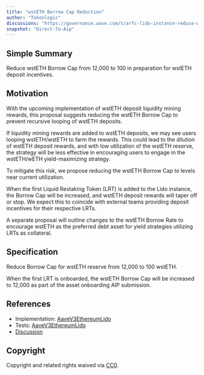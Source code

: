 ```yaml
---
title: "wstETH Borrow Cap Reduction"
author: "Tokenlogic"
discussions: "https://governance.aave.com/t/arfc-lido-instance-reduce-wsteth-borrow-cap/19016"
snapshot: "Direct-To-Aip"
---
```


## Simple Summary

Reduce wstETH Borrow Cap from 12,000 to 100 in preparation for wstETH deposit incentives.

## Motivation

With the upcoming implementation of wstETH deposit liquidity mining rewards, this proposal suggests reducing the wstETH Borrow Cap to prevent recursive looping of wstETH deposits.

If liquidity mining rewards are added to wstETH deposits, we may see users looping wstETH/wstETH to farm the rewards. This could lead to the dilution of wstETH deposit rewards, and with low utilization of the wstETH reserve, the strategy will be less effective in encouraging users to engage in the wstETH/wETH yield-maximizing strategy.

To mitigate this risk, we propose reducing the wstETH Borrow Cap to levels near current utilization.

When the first Liquid Restaking Token (LRT) is added to the Lido instance, the Borrow Cap will be increased, and wstETH deposit rewards will taper off or stop. We expect this to coincide with external teams providing deposit incentives for their respective LRTs.

A separate proposal will outline changes to the wstETH Borrow Rate to encourage wstETH as the preferred debt asset for yield strategies utilizing LRTs as collateral.

## Specification

Reduce Borrow Cap for wstETH reserve from 12,000 to 100 wstETH.

When the first LRT is onboarded, the wstETH Borrow Cap will be increased to 12,000 as part of the asset onboarding AIP submission.

## References

- Implementation: [AaveV3EthereumLido](https://github.com/bgd-labs/aave-proposals-v3/blob/main/src/20240913_AaveV3EthereumLido_WstETHBorrowCapReduction/AaveV3EthereumLido_WstETHBorrowCapReduction_20240913.sol)
- Tests: [AaveV3EthereumLido](https://github.com/bgd-labs/aave-proposals-v3/blob/main/src/20240913_AaveV3EthereumLido_WstETHBorrowCapReduction/AaveV3EthereumLido_WstETHBorrowCapReduction_20240913.t.sol)
- [Discussion](https://governance.aave.com/t/arfc-lido-instance-reduce-wsteth-borrow-cap/19016)

## Copyright

Copyright and related rights waived via [CC0](https://creativecommons.org/publicdomain/zero/1.0/).
